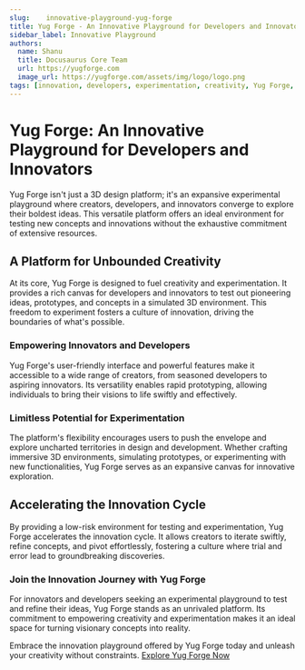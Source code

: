 ```yaml
---
slug:    innovative-playground-yug-forge
title: Yug Forge - An Innovative Playground for Developers and Innovators
sidebar_label: Innovative Playground
authors:
  name: Shanu
  title: Docusaurus Core Team
  url: https://yugforge.com
  image_url: https://yugforge.com/assets/img/logo/logo.png
tags: [innovation, developers, experimentation, creativity, Yug Forge, docusaurus]
---
```


# Yug Forge: An Innovative Playground for Developers and Innovators

Yug Forge isn't just a 3D design platform; it's an expansive experimental playground where creators, developers, and innovators converge to explore their boldest ideas. This versatile platform offers an ideal environment for testing new concepts and innovations without the exhaustive commitment of extensive resources.

## A Platform for Unbounded Creativity

At its core, Yug Forge is designed to fuel creativity and experimentation. It provides a rich canvas for developers and innovators to test out pioneering ideas, prototypes, and concepts in a simulated 3D environment. This freedom to experiment fosters a culture of innovation, driving the boundaries of what's possible.

### Empowering Innovators and Developers

Yug Forge's user-friendly interface and powerful features make it accessible to a wide range of creators, from seasoned developers to aspiring innovators. Its versatility enables rapid prototyping, allowing individuals to bring their visions to life swiftly and effectively.

### Limitless Potential for Experimentation

The platform's flexibility encourages users to push the envelope and explore uncharted territories in design and development. Whether crafting immersive 3D environments, simulating prototypes, or experimenting with new functionalities, Yug Forge serves as an expansive canvas for innovative exploration.

## Accelerating the Innovation Cycle

By providing a low-risk environment for testing and experimentation, Yug Forge accelerates the innovation cycle. It allows creators to iterate swiftly, refine concepts, and pivot effortlessly, fostering a culture where trial and error lead to groundbreaking discoveries.

### Join the Innovation Journey with Yug Forge

For innovators and developers seeking an experimental playground to test and refine their ideas, Yug Forge stands as an unrivaled platform. Its commitment to empowering creativity and experimentation makes it an ideal space for turning visionary concepts into reality.

Embrace the innovation playground offered by Yug Forge today and unleash your creativity without constraints. [Explore Yug Forge Now](https://www.yugforge.com)
